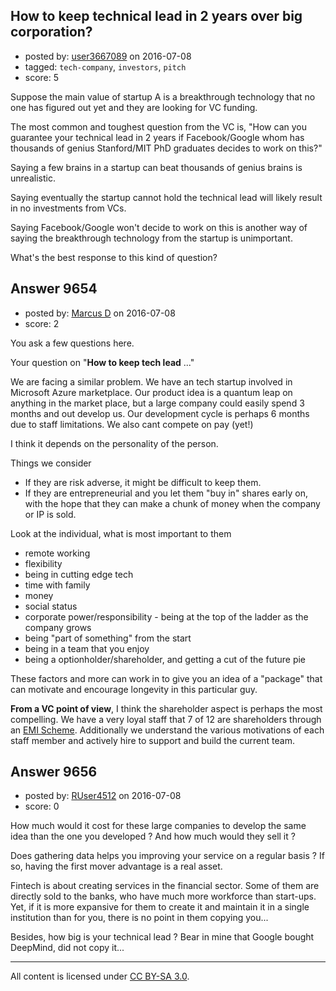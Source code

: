 ## How to keep technical lead in 2 years over big corporation?

- posted by: [user3667089](https://stackexchange.com/users/4510966/user3667089) on 2016-07-08
- tagged: `tech-company`, `investors`, `pitch`
- score: 5

Suppose the main value of startup A is a breakthrough technology that no one has figured out yet and they are looking for VC funding.

The most common and toughest question from the VC is, "How can you guarantee your technical lead in 2 years if Facebook/Google whom has thousands of genius Stanford/MIT PhD graduates decides to work on this?"

Saying a few brains in a startup can beat thousands of genius brains is unrealistic.

Saying eventually the startup cannot hold the technical lead will likely result in no investments from VCs.

Saying Facebook/Google won't decide to work on this is another way of saying the breakthrough technology from the startup is unimportant. 

What's the best response to this kind of question?




## Answer 9654

- posted by: [Marcus D](https://stackexchange.com/users/258531/marcus-d) on 2016-07-08
- score: 2

<p>You ask a few questions here.</p>

<p>Your question on "<strong>How to keep tech lead</strong> ..."</p>

<p>We are facing a similar problem. We have an tech startup involved in Microsoft Azure marketplace. Our product idea is a quantum leap on anything in the market place, but a large company could easily spend 3 months and out develop us. Our development cycle is perhaps 6 months due to staff limitations. We also cant compete on pay (yet!)</p>

<p>I think it depends on the personality of the person.</p>

<p>Things we consider</p>

<ul>
<li>If they are risk adverse, it might be difficult to keep them.</li>
<li>If they are entrepreneurial and you let them "buy in" shares early on, with the hope that they can make a chunk of money when the company or IP is sold.</li>
</ul>

<p>Look at the individual, what is most important to them</p>

<ul>
<li>remote working</li>
<li>flexibility</li>
<li>being in cutting edge tech</li>
<li>time with family</li>
<li>money</li>
<li>social status</li>
<li>corporate power/responsibility - being at the top of the ladder as the company grows</li>
<li>being "part of something" from the start</li>
<li>being in a team that you enjoy</li>
<li>being a optionholder/shareholder, and getting a cut of the future pie</li>
</ul>

<p>These factors and more can work in to give you an idea of a "package" that can motivate and encourage longevity in this particular guy. </p>

<p><strong>From a VC point of view</strong>, I think the shareholder aspect is perhaps the most compelling. We have a very loyal staff that 7 of 12 are shareholders through an <a href="http://startups.co.uk/what-is-the-enterprise-management-incentive/" rel="nofollow">EMI Scheme</a>. Additionally we understand the various motivations of each staff member and actively hire to support and build the current team.</p>



## Answer 9656

- posted by: [RUser4512](https://stackexchange.com/users/6145228/ruser4512) on 2016-07-08
- score: 0

How much would it cost for these large companies to develop the same idea than the one you developed ? And how much would they sell it ?

Does gathering data helps you improving your service on a regular basis ? If so, having the first mover advantage is a real asset. 

Fintech is about creating services in the financial sector. Some of them are directly sold to the banks, who have much more workforce than start-ups. Yet, if it is more expansive for them to create it and maintain it in a single institution than for you, there is no point in them copying you...

Besides, how big is your technical lead ? Bear in mine that Google bought DeepMind, did not copy it...



---

All content is licensed under [CC BY-SA 3.0](https://creativecommons.org/licenses/by-sa/3.0/).

